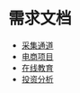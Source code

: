 # 需求文档

 * [采集通道](acquisition_channel.md)
 * [电商项目](online_retailers.md)
 * [在线教育](online_retailers.md)
 * [投资分析](invest_analysis.md)